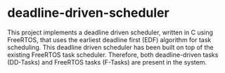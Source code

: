 # deadline-driven-scheduler
This project implements a deadline driven scheduler, written in C using FreeRTOS, that uses the earliest deadline first (EDF) algorithm for task scheduling. This deadline driven scheduler has been built on top of the existing FreeRTOS task scheduler. Therefore, both deadline-driven tasks (DD-Tasks) and FreeRTOS tasks (F-Tasks) are present in the system. 
